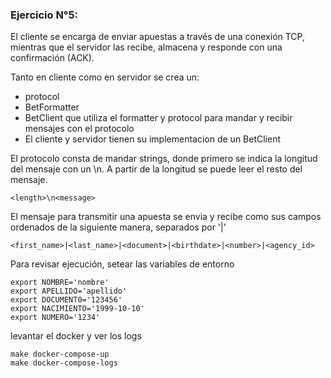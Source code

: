 ### Ejercicio N°5:

El cliente se encarga de enviar apuestas a través de una conexión TCP, mientras que el servidor las recibe, almacena y responde con una confirmación (ACK).

Tanto en cliente como en servidor se crea un:
- protocol
- BetFormatter
- BetClient que utiliza el formatter y protocol para mandar y recibir mensajes con el protocolo
- El cliente y servidor tienen su implementacion de un BetClient

El protocolo consta de mandar strings, donde primero se indica la longitud del mensaje con un \n.
A partir de la longitud se puede leer el resto del mensaje.

```
<length>\n<message>
```

El mensaje para transmitir una apuesta se envia y recibe como sus campos ordenados de la siguiente manera, separados por '|'
```
<first_name>|<last_name>|<document>|<birthdate>|<number>|<agency_id>
```

Para revisar ejecución, setear las variables de entorno
```
export NOMBRE='nombre'
export APELLIDO='apellido'
export DOCUMENT0='123456'
export NACIMIENTO='1999-10-10'
export NUMERO='1234'
```

levantar el docker y ver los logs
```
make docker-compose-up
make docker-compose-logs
```